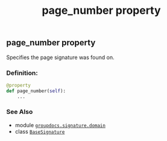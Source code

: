 ﻿---
title: page_number property
second_title: GroupDocs.Signature for Python via .NET API References
description: 
type: docs
url: /python-net/groupdocs.signature.domain/basesignature/page_number/
is_root: false
weight: 100
---

## page_number property


Specifies the page signature was found on.
### Definition:
```python
@property
def page_number(self):
    ...
```

### See Also
* module [`groupdocs.signature.domain`](../../)
* class [`BaseSignature`](/signature/python-net/groupdocs.signature.domain/basesignature)
